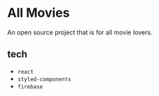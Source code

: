 # All Movies

An open source project that is for all movie lovers.

## tech

- `react`
- `styled-components`
- `firebase`
